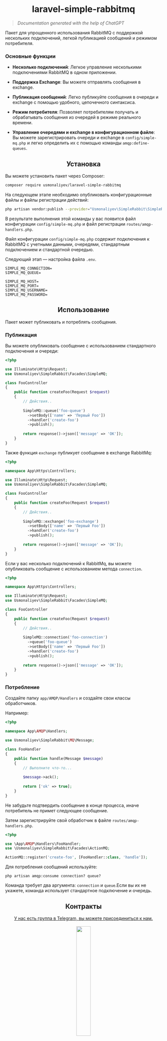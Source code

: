 <div align="center">
  <h1>laravel-simple-rabbitmq</h1>
</div>

> _Documentation generated with the help of ChatGPT_

Пакет для упрощенного использования RabbitMQ с поддержкой нескольких подключений, легкой публикацией сообщений и режимом
потребителя.

### Основные функции

- **Несколько подключений**: Легкое управление несколькими подключениями RabbitMQ в одном приложении.

- **Поддержка Exchange**: Вы можете отправлять сообщения в exchange.

- **Публикация сообщений**: Легко публикуйте сообщения в очереди и exchange с помощью удобного, цепочечного синтаксиса.

- **Режим потребителя**: Позволяет потребителям получать и обрабатывать сообщения из очередей в режиме реального
  времени.

- **Управление очередями и exchange в конфигурационном файле**: Вы можете зарегистрировать очереди и exchange в
  `config/simple-mq.php` и
  легко определить их с помощью команды `amqp:define-queues`.

<div align="center">
  <h2>Установка</h2>
</div>

Вы можете установить пакет через Composer:

```bash
composer require usmonaliyev/laravel-simple-rabbitmq
```

На следующем этапе необходимо опубликовать конфигурационные файлы и файлы регистрации действий:

```bash
php artisan vendor:publish --provider="Usmonaliyev\SimpleRabbit\SimpleRabbitMQServiceProvider"
```

В результате выполнения этой команды у вас появится файл конфигурации `config/simple-mq.php` и файл регистрации
`routes/amqp-handlers.php`.

Файл конфигурации `config/simple-mq.php` содержит подключения к RabbitMQ с учетными данными, очередями, стандартным
подключением и
стандартной очередью.

Следующий этап — настройка файла `.env`.

```.dotenv
SIMPLE_MQ_CONNECTION=
SIMPLE_MQ_QUEUE=

SIMPLE_MQ_HOST=
SIMPLE_MQ_PORT=
SIMPLE_MQ_USERNAME=
SIMPLE_MQ_PASSWORD=
```

<div align="center">
  <h2>Использование</h2>
</div>

Пакет может публиковать и потреблять сообщения.

### Публикация

Вы можете опубликовать сообщение с использованием стандартного подключения и очереди:

```php
<?php

use Illuminate\Http\Request;
use Usmonaliyev\SimpleRabbit\Facades\SimpleMQ;

class FooController
{
    public function createFoo(Request $request)
    {
        // Действия..
        
        SimpleMQ::queue('foo-queue')
          ->setBody(['name' => 'Первый Foo'])
          ->handler('create-foo')
          ->publish();
          
        return response()->json(['message' => 'OK']);
    }
}
```

Также функция `exchange` публикует сообщение в exchange RabbitMq:

```php
<?php

namespace App\Https\Controllers;

use Illuminate\Http\Request;
use Usmonaliyev\SimpleRabbit\Facades\SimpleMQ;

class FooController
{
    public function createFoo(Request $request)
    {
        // Действия..
        
        SimpleMQ::exchange('foo-exchange')
          ->setBody(['name' => 'Первый Foo'])
          ->handler('create-foo')
          ->publish();
          
        return response()->json(['message' => 'OK']);
    }
}
```

Если у вас несколько подключений к RabbitMq, вы можете опубликовать сообщение с использованием метода `connection`.

```php
<?php

namespace App\Https\Controllers;

use Illuminate\Http\Request;
use Usmonaliyev\SimpleRabbit\Facades\SimpleMQ;

class FooController
{
    public function createFoo(Request $request)
    {
        // Действия..
        
        SimpleMQ::connection('foo-connection')
          ->queue('foo-queue')
          ->setBody(['name' => 'Первый Foo'])
          ->handler('create-foo')
          ->publish();
          
        return response()->json(['message' => 'OK']);
    }
}
```

### Потребление

Создайте папку `app/AMQP/Handlers` и создайте свои классы обработчиков.

Например:

```php
<?php

namespace App\AMQP\Handlers;

use Usmonaliyev\SimpleRabbit\MQ\Message;

class FooHandler
{
    public function handle(Message $message)
    {
        // Выполните что-то...
        
        $message->ack();
        
        return ['ok' => true];
    }
}
```

Не забудьте подтвердить сообщение в конце процесса, иначе потребитель не примет следующее сообщение.

Затем зарегистрируйте свой обработчик в файле `routes/amqp-handlers.php`.

```php
<?php

use \App\AMQP\Handlers\FooHandler;
use \Usmonaliyev\SimpleRabbit\Facades\ActionMQ;

ActionMQ::register('create-foo', [FooHandler::class, 'handle']);
```

Для потребления сообщений используйте:

```shell
php artisan amqp:consume connection? queue?
```

Команда требует два аргумента: `connection` и `queue`.Если вы их не укажете, команда использует стандартное подключение
и очередь.

<div align="center">
  <h2>Контракты</h2>
  <div>
    <a href="https://t.me/+P7PlyAdDQAJjM2Fi" target="_blank">
      У нас есть группа в Telegram, вы можете присоединиться к нам.
    </a>
  </div>
  <br/>
  <img width="30%" src="https://github.com/usmonaliyev99/usmonaliyev99/blob/main/assets/have-you-joined-us.gif?raw=true">
</div>

<div align="center">
  <h2>Планы</h2>
</div>

- [ ] Настройка exchange в `config/simple-mq.php`
- [ ] Написание файлов `README.UZ.md` и `README.RU.md`.
- [ ] Настройка тестирования.

<div align="center">
  <h2>Тестирование</h2>
</div>

```bash
composer test
```

<div align="center">
  <h2>Лицензия</h2>
</div>

Лицензия [MIT](LICENSE.md).
